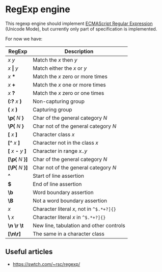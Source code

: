 # RegExp engine

This regexp engine should implement
[ECMAScript Regular Expression](https://tc39.es/ecma262/#sec-regexp-regular-expression-objects)
(Unicode Mode), but currently only part of specification is implemented.

For now we have:

|  RegExp                   | Description                               |
| ------------------------- | ----------------------------------------- |
| *x* *y*                   | Match the *x* then *y*                    |
| *x* **\|** *y*            | Match either the *x* or *y*               |
| *x* **\***                | Match the *x* zero or more times          |
| *x* **+**                 | Match the *x* one or more times           |
| *x* **?**                 | Match the *x* zero or one times           |
| **(:?** *x* **)**         | Non-capturing group                       |
| **(** *x* **)**           | Capturing group                           |
| **\p{** *N* **}**         | Char of the general category *N*          |
| **\P{** *N* **}**         | Char not of the general category *N*      |
| **[** *x* **]**           | Character class *x*                       |
| **[^** *x* **]**          | Character not in the class *x*            |
| **[** *x* **-** *y* **]** | Character in range *x..y*                 |
| **[\p{** *N* **}]**       | Char of the general category *N*          |
| **[\P{** *N* **}]**       | Char not of the general category *N*      |
| **^**                     | Start of line assertion                   |
| **$**                     | End of line assertion                     |
| **\b**                    | Word boundary assertion                   |
| **\B**                    | Not a word boundary assertion             |
| *x*                       | Character literal *x*, not in `^$.*+?]{}` |
| **\\** *x*                | Character literal *x* in `^$.*+?]{}`      |
| **\\n** **\\r** **\\t**   | New line, tabulation and other controls   |
| **[\\n\\r]**              | The same in a character class             |

## Useful articles

* https://swtch.com/~rsc/regexp/

